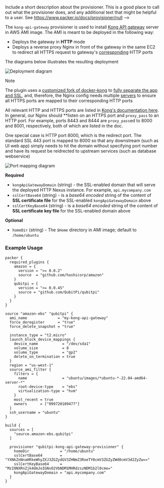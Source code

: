   Include a short description about the provisioner. This is a good place
  to call out what the provisioner does, and any additional text that might
  be helpful to a user. See https://www.packer.io/docs/provisioner/null
-->

The `kong-api-gateway` provisioner is used to install [Kong API gateway] server in AWS AMI image. The AMI is meant to be
deployed in the following way:

- Deploys the gateway in **HTTP** mode
- Deploys a reverse proxy Nginx in front of the gateway in the same EC2 to redirect all HTTPS request to
  gateway's [corresponding][Kong gateway - various ports] HTTP ports

The diagrams below illustrates the resulting deployment

![Deployment diagram](img/kong-deployment-diagram.png "Error loading kong-deployment-diagram.png")

> [!NOTE]
>
> The plugin uses a [customized fork of docker-kong](https://github.com/QubitPi/docker-kong) to
> [fully separate the app and SSL](https://github.com/QubitPi/docker-kong/pull/1), and, therefore, the Nginx config needs
> multiple [servers](https://www.nginx.com/resources/wiki/start/topics/examples/server_blocks/)
> to ensure all HTTPS ports are mapped to their corresponding HTTP ports

All relevant HTTP and HTTPS ports are listed in [Kong's documentation here][Kong gateway - various ports]. In general,
our Nginx should **listen on an HTTPS port and `proxy_pass` to an HTTP port. For example, ports 8443 and 8444 are
`proxy_pass`ed to 8000 and 8001, respectively, both of which are listed in the doc.

One special case is HTTP port 8000, which is the redirect port. The standard SSL 443 port is mapped to 8000 so that any
downstream (such as UI web app) simply needs to hit the domain without specifying port number and have its request be
reidrected to upstream services (such as database webservice)

![Port mapping diagram](img/kong-ports-diagram.png "Error loading kong-ports-diagram.png")

<!-- Provisioner Configuration Fields -->

**Required**

- `kongApiGatewayDomain` (string) - the SSL-enabled domain that will serve the deployed HTTP Nexus instance. For
  example, `api.mycompany.com`
- `sslCertBase64` (string) - is a _base64 encoded_ string of the content of __SSL certificate file__ for the SSL-enabled
  `kongApiGatewayDomain` above
- `sslCertKeyBase64` (string) - is a _base64 encoded_ string of the content of __SSL certificate key file__ for the
  SSL-enabled domain above

<!--
  Optional Configuration Fields

  Configuration options that are not required or have reasonable defaults
  should be listed under the optionals section. Defaults values should be
  noted in the description of the field
-->

**Optional**

- `homeDir` (string) - The `$Home` directory in AMI image; default to `/home/ubuntu`

<!--
  A basic example on the usage of the provisioner. Multiple examples
  can be provided to highlight various configurations.

-->

### Example Usage

```hcl
packer {
  required_plugins {
    amazon = {
      version = ">= 0.0.2"
      source  = "github.com/hashicorp/amazon"
    }
    qubitpi = {
      version = ">= 0.0.45"
      source = "github.com/QubitPi/qubitpi"
    }
  }
}

source "amazon-ebs" "qubitpi" {
  ami_name              = "my-kong-api-gateway"
  force_deregister      = "true"
  force_delete_snapshot = "true"

  instance_type = "t2.micro"
  launch_block_device_mappings {
    device_name           = "/dev/sda1"
    volume_size           = 8
    volume_type           = "gp2"
    delete_on_termination = true
  }
  region = "us-west-1"
  source_ami_filter {
    filters = {
      name                = "ubuntu/images/*ubuntu-*-22.04-amd64-server-*"
      root-device-type    = "ebs"
      virtualization-type = "hvm"
    }
    most_recent = true
    owners      = ["099720109477"]
  }
  ssh_username = "ubuntu"
}

build {
  sources = [
    "source.amazon-ebs.qubitpi"
  ]

  provisioner "qubitpi-kong-api-gateway-provisioner" {
    homeDir              = "/home/ubuntu"
    sslCertBase64        = "YXNkZnNnaHRkeWhyZXJ3ZGZydGV3ZHNmZ3RoeTY0cmV3ZGZyZWd0cmV3d2ZyZw=="
    sslCertKeyBase64     = "MzI0NXRnZjk4dmJoIGNsO2VbNDM1MHRdzszNDM1b2l0cmo="
    kongApiGatewayDomain = "api.mycompany.com"
  }
}
```

[AWS AMI]: https://docs.aws.amazon.com/AWSEC2/latest/UserGuide/AMIs.html
[AWS EC2 instance type]: https://aws.amazon.com/ec2/instance-types/
[AWS regions]: https://docs.aws.amazon.com/AmazonRDS/latest/UserGuide/Concepts.RegionsAndAvailabilityZones.html#Concepts.RegionsAndAvailabilityZones.Availability
[AWS Security Group]: https://docs.aws.amazon.com/vpc/latest/userguide/vpc-security-groups.html

[Certbot]: https://certbot.eff.org/

[qubitpi/hashicorp/kong-api-gateway/images]: https://github.com/QubitPi/qubitpi/tree/master/hashicorp/kong-api-gateway/images
[qubitpi/hashicorp/kong-api-gateway/instances]: https://github.com/QubitPi/qubitpi/tree/master/hashicorp/kong-api-gateway/instances
[HashiCorp Packer - Install]: https://packer.qubitpi.org/packer/install
[HashiCorp Packer variable values file]: https://packer.qubitpi.org/packer/guides/hcl/variables#from-a-file
[HashiCorp Terraform - Install]: https://terraform.qubitpi.org/terraform/install
[HashiCorp Terraform variable values file]: https://terraform.qubitpi.org/terraform/language/values/variables#variable-definitions-tfvars-files

[Kong API Gateway]: https://kong.qubitpi.org/gateway/latest/
[Kong manager UI]: https://kong.qubitpi.org/gateway/latest/kong-manager/
[Kong gateway - various ports]: https://kong.qubitpi.org/gateway/latest/production/networking/default-ports/

[Let's Encrypt]: https://qubitpi.github.io/letsencrypt-website/
